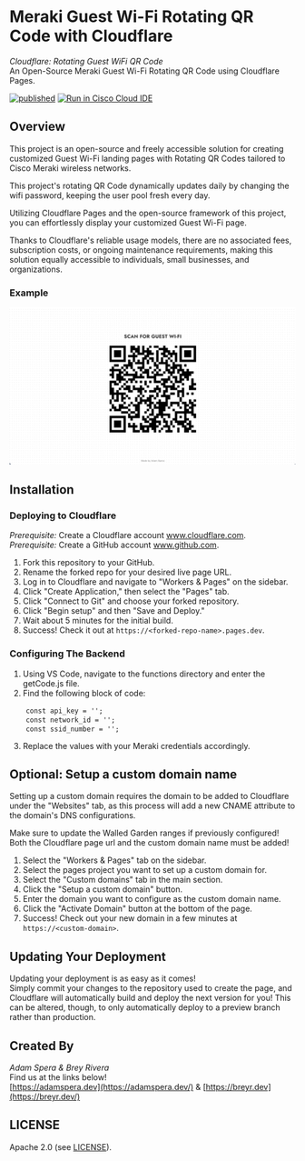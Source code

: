 # Meraki Guest Wi-Fi Rotating QR Code with Cloudflare

*Cloudflare: Rotating Guest WiFi QR Code*  
An Open-Source Meraki Guest Wi-Fi Rotating QR Code using Cloudflare Pages.

[![published](https://static.production.devnetcloud.com/codeexchange/assets/images/devnet-published.svg)](https://developer.cisco.com/codeexchange/github/repo/AdamSpera/meraki-rotating-guestqr-cloudflare)
[![Run in Cisco Cloud IDE](https://static.production.devnetcloud.com/codeexchange/assets/images/devnet-runable-icon.svg)](https://developer.cisco.com/codeexchange/devenv/AdamSpera/meraki-rotating-guestqr-cloudflare/)

## Overview

This project is an open-source and freely accessible solution for creating customized Guest Wi-Fi landing pages with Rotating QR Codes tailored to Cisco Meraki wireless networks.

This project's rotating QR Code dynamically updates daily by changing the wifi password, keeping the user pool fresh every day.

Utilizing Cloudflare Pages and the open-source framework of this project, you can effortlessly display your customized Guest Wi-Fi page.

Thanks to Cloudflare's reliable usage models, there are no associated fees, subscription costs, or ongoing maintenance requirements, making this solution equally accessible to individuals, small businesses, and organizations.

### Example

![Screenshot of Template Example](screenshot.png)

## Installation

### Deploying to Cloudflare

_Prerequisite:_ Create a Cloudflare account www.cloudflare.com.  
_Prerequisite:_ Create a GitHub account www.github.com.  

1. Fork this repository to your GitHub.
2. Rename the forked repo for your desired live page URL.
3. Log in to Cloudflare and navigate to "Workers & Pages" on the sidebar.
4. Click "Create Application," then select the "Pages" tab.
5. Click "Connect to Git" and choose your forked repository.
6. Click "Begin setup" and then "Save and Deploy."
7. Wait about 5 minutes for the initial build.
8. Success! Check it out at ```https://<forked-repo-name>.pages.dev```.

### Configuring The Backend

1. Using VS Code, navigate to the functions directory and enter the getCode.js file.
2. Find the following block of code:
```
    const api_key = '';
    const network_id = '';
    const ssid_number = '';
```
3. Replace the values with your Meraki credentials accordingly.

## Optional: Setup a custom domain name

Setting up a custom domain requires the domain to be added to Cloudflare under the "Websites" tab, as this process will add a new CNAME attribute to the domain's DNS configurations.

Make sure to update the Walled Garden ranges if previously configured! Both the Cloudflare page url and the custom domain name must be added!

1. Select the "Workers & Pages" tab on the sidebar.
2. Select the pages project you want to set up a custom domain for.
3. Select the "Custom domains" tab in the main section.
4. Click the "Setup a custom domain" button.
5. Enter the domain you want to configure as the custom domain name.
6. Click the "Activate Domain" button at the bottom of the page.
7. Success! Check out your new domain in a few minutes at ```https://<custom-domain>```.

## Updating Your Deployment

Updating your deployment is as easy as it comes!  
Simply commit your changes to the repository used to create the page, and Cloudflare will automatically build and deploy the next version for you! This can be altered, though, to only automatically deploy to a preview branch rather than production.

## Created By
*Adam Spera & Brey Rivera*  
Find us at the links below!  
[https://adamspera.dev](https://adamspera.dev/) & [https://breyr.dev](https://breyr.dev/)

## LICENSE
Apache 2.0 (see [LICENSE](./LICENSE)).
